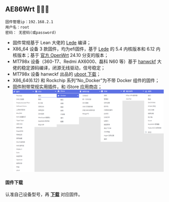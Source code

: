 ## AE86Wrt 🎉🎉🎉

```
固件管理ip：192.168.2.1  
用户名：root
密码： 无密码(或password)
```
* 固件常规基于 Lean 大佬的 [Lede](https://github.com/coolsnowwolf/lede) 编译；
* X86_64 设备 3 款固件，均为efi固件，基于 [Lede](https://github.com/coolsnowwolf/lede) 的 5.4 内核版本和 6.12 内核版本；基于 [官方 OpenWrt](https://github.com/openwrt/openwrt) 24.10 分支的版本；
* MT798x 设备（360-T7、Redmi AX6000、磊科 N60 等）基于 [hanwckf](https://github.com/hanwckf/immortalwrt-mt798x) 大佬的稳定源码编译，闭源无线驱动，信号稳定；
* MT798x 设备 hanwckf 出品的 [uboot 下载](https://github.com/hanwckf/bl-mt798x/releases)；
* X86_64(6.12) 和 Rockchip 系列“No_Docker”为不带 Docker 组件的固件；
* 固件附带常规实用插件，和 iStore 应用商店；
![png](./preview.png)


#### 固件下载

认准自己设备型号，再 **[下载](https://github.com/xiangfeidexiaohuo/AE86Wrt/releases)** 对应固件。

